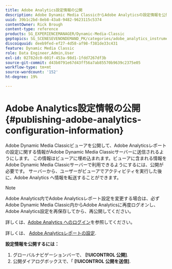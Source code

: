 ```yaml
---
title: Adobe Analytics設定情報の公開
description: Adobe Dynamic Media ClassicからAdobe Analyticsの設定情報を公開する方法を説明します。
uuid: 39b1c2bd-8eb8-43a8-9482-9623115c5374
contentOwner: Rick Brough
content-type: reference
products: SG_EXPERIENCEMANAGER/Dynamic-Media-Classic
geptopics: SG_SCENESEVENONDEMAND_PK/categories/adobe_analytics_instrumentation_kit
discoiquuid: deeb9fed-ef27-4d58-af98-f381de33c431
feature: Dynamic Media Classic
role: Data Engineer,Admin,User
exl-id: 02782dc0-601f-453a-98d1-1fdd7267df3b
source-git-commit: d43b0791e67d43ff56a7ab85570b9639c2375e05
workflow-type: tm+mt
source-wordcount: '152'
ht-degree: 19%

---
```


# Adobe Analytics設定情報の公開{#publishing-adobe-analytics-configuration-information}

Adobe Dynamic Media Classicビューアを公開して、Adobe Analyticsレポートの設定に関する情報がAdobe Dynamic Media Classicサーバーに送信されるようにします。 この情報はビューアに埋め込まれます。ビューアに含まれる情報をAdobe Dynamic Media Classicサーバーで利用できるようにするには、公開が必要です。 サーバーから、ユーザーがビューアでアクティビティを実行した後に、Adobe Analytics へ情報を転送することができます。

>[!NOTE]
>
>Adobe Analytics内でAdobe Analyticsレポート設定を変更する場合は、必ずAdobe Dynamic Media Classic内からAdobe Analyticsに再度ログオンし、Adobe Analytics設定を再保存してから、再公開してください。

詳しくは、[Adobe Analytics へのログイン](log-analytics.md#log_in_to_adobe_analytics)を参照してください。

詳しくは、 [Adobe Analyticsレポートの設定](configuring-analytics-reports.md#configuring_adobe_analytics_reports).

**設定情報を公開するには：**

1. グローバルナビゲーションバーで、 **[!UICONTROL 公開]**.
1. 公開ダイアログボックスで、「 **[!UICONTROL 公開を送信]**.
